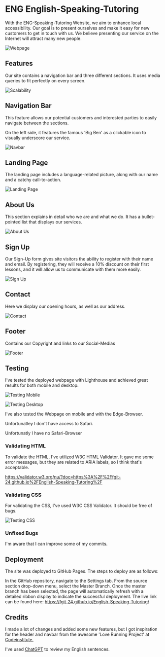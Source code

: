 # ENG English-Speaking-Tutoring
With the ENG-Speaking-Tutoring Website, we aim to enhance local accessibility.
Our goal is to present ourselves and make it easy for new customers to get in touch with us.
We believe presenting our service on the Internet will attract many new people.

![Webpage](/readme-images/1-webpage.png)


## Features
Our site contains a navigation bar and three different sections.
It uses media queries to fit perfectly on every screen.

![Scalability](/readme-images/2-scalability.png)


## Navigation Bar
This feature allows our potential customers and interested parties to easily navigate between the sections.

On the left side, it features the famous 'Big Ben' as a clickable icon to visually underscore our service.

![Navbar](/readme-images/3-navbar.png)


## Landing Page
The landing page includes a language-related picture, along with our name and a catchy call-to-action.

![Landing Page](/readme-images/4-landing-page.png)


## About Us
This section explains in detail who we are and what we do. It has a bullet-pointed list that displays our services.

![About Us](/readme-images/5-about-us.png)


## Sign Up
Our Sign-Up form gives site visitors the ability to register with their name and email.
By registering, they will receive a 10% discount on their first lessons, and it will allow us to communicate with them more easily.

![Sign Up](/readme-images/6-sign-up.png)


## Contact
Here we display our opening hours, as well as our address.

![Contact](/readme-images/7-contact.png)


## Footer
Contains our Copyright and links to our Social-Medias

![Footer](/readme-images/8-footer.png)


## Testing


I've tested the deployed webpage with Lighthouse and achieved great results for both mobile and desktop.

![Testing Mobile](/readme-images/9-testing-mobile.png)

![Testing Desktop](/readme-images/10-testing-desktop.png)


I've also tested the Webpage on mobile and with the Edge-Browser.

Unfortunatley I don't have access to Safari.



Unfortunatly I have no Safari-Browser

### Validating HTML
To validate the HTML, I've utilized W3C HTML Validator. It gave me some error messages, but they are related to ARIA labels, so I think that's acceptable.

https://validator.w3.org/nu/?doc=https%3A%2F%2Ffgit-24.github.io%2FEnglish-Speaking-Tutoring%2F


### Validating CSS
For validating the CSS, I've used W3C CSS Validator. It should be free of bugs.

![Testing CSS](/readme-images/11-testing-css.png)

### Unfixed Bugs
I'm aware that I can improve some of my commits.


## Deployment
The site was deployed to GitHub Pages. The steps to deploy are as follows:

In the GitHub repository, navigate to the Settings tab.
From the source section drop-down menu, select the Master Branch.
Once the master branch has been selected, the page will automatically refresh with a detailed ribbon display to indicate the successful deployment.
The live link can be found here: https://fgit-24.github.io/English-Speaking-Tutoring/


## Credits
I made a lot of changes and added some new features, but I got inspiration for the header and navbar from the awesome 'Love Running Project' at [Codeinstitute.](https://codeinstitute.net)

I've used [ChatGPT](https://chatgpt.com/) to review my English sentences.